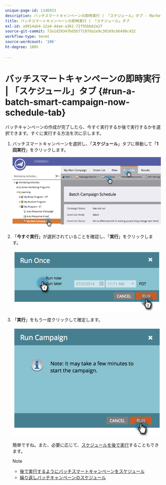 ```yaml
---
unique-page-id: 1146933
description: バッチスマートキャンペーンの即時実行 | 「スケジュール」タブ - Marketo ドキュメント - 製品ドキュメント
title: バッチスマートキャンペーンの即時実行 | 「スケジュール」タブ
exl-id: a9014ab4-12a4-44ae-a361-72f95bb62e27
source-git-commit: 72e1d29347bd5b77107da1e9c30169cb6490c432
workflow-type: tm+mt
source-wordcount: '106'
ht-degree: 100%

---
```


# バッチスマートキャンペーンの即時実行 | 「スケジュール」タブ {#run-a-batch-smart-campaign-now-schedule-tab}

バッチキャンペーンの作成が完了したら、今すぐ実行するか後で実行するかを選択できます。すぐに実行する方法を次に示します。

1. バッチスマートキャンペーンを選択し、「**スケジュール**」タブに移動して「**1 回実行**」をクリックします。

   ![](assets/runcampaignnow-hands.png)

1. 「**今すぐ実行**」が選択されていることを確認し、「**実行**」をクリックします。

   ![](assets/image2014-9-19-15-3a57-3a4.png)

1. 「**実行**」をもう一度クリックして確定します。

   ![](assets/image2014-9-19-15-3a57-3a19.png)

   簡単ですね。また、必要に応じて、[スケジュールを後で実行](/help/marketo/product-docs/core-marketo-concepts/smart-campaigns/using-smart-campaigns/schedule-a-batch-smart-campaign-to-run-later.md)することもできます。

   >[!NOTE]
   >
   >* [後で実行するようにバッチスマートキャンペーンをスケジュール](/help/marketo/product-docs/core-marketo-concepts/smart-campaigns/using-smart-campaigns/schedule-a-batch-smart-campaign-to-run-later.md)
   >* [繰り返しバッチキャンペーンのスケジュール](/help/marketo/product-docs/core-marketo-concepts/smart-campaigns/using-smart-campaigns/schedule-a-recurring-batch-campaign.md)

